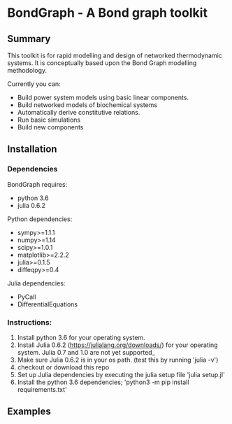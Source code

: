 # BondGraph - A Bond graph toolkit
## Summary

This toolkit is for rapid modelling and design of networked thermodynamic systems.
It is conceptually based upon the Bond Graph modelling methodology.

Currently you can:
- Build power system models using basic linear components.
- Build networked models of biochemical systems
- Automatically derive constitutive relations.
- Run basic simulations
- Build new components

## Installation

### Dependencies

BondGraph requires:
- python 3.6
- julia 0.6.2

Python dependencies:
- sympy>=1.1.1
- numpy>=1.14
- scipy>=1.0.1
- matplotlib>=2.2.2
- julia>=0.1.5
- diffeqpy>=0.4

Julia dependencies:
 - PyCall
 - DifferentialEquations

### Instructions:
1. Install python 3.6 for your operating system.
2. Install Julia 0.6.2 (https://julialang.org/downloads/) for your operating
 system. Julia 0.7 and 1.0 are not yet supported_
3. Make sure Julia 0.6.2 is in your os path. (test this by running 'julia -v')
4. checkout or download this repo
5. Set up Julia dependencies by executing the julia setup file 'julia setup.jl'
6. Install the python 3.6 dependencies; 'python3 -m pip install requirements.txt'


## Examples
